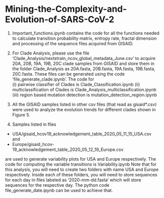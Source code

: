 # Mining-the-Complexity-and-Evolution-of-SARS-CoV-2

1. Important_functions.ipynb contains the code for all the functions needed to calculate transition probability matrix, entropy rate, fractal dimension and processing of the sequence files acquired from GISAID.

2. For Clade Analysis, please use the file ‘Clade_Analysis/nextstrain_ncov_global_metadata_June.csv’ to acquire 20A, 20B, 19A, 19B, 20C clade samples from GISAID and store them in the folder Clade_Analysis as 20A.fasta, 20B.fasta, 19A.fasta, 19B.fasta, 20C.fasta. These files can be generated using the code ‘file_generate_clade.ipynb’. 
The code for 	
(i) pairwise classifier of Clades is Clade_Classification.ipynb
(ii) multiclassification of Clades is Clade_Analysis_multiclassification.ipynb
(iii) region based mutation detection is mutation_detection_region.ipynb

3. All the GISAID samples listed in other csv files (that read as gisaid*.csv) were used to analyze the evolution trends for different clades shown in Figure 5.

4. Samples listed in files

- USA/gisaid_hcov19_acknowledgement_table_2020_05_11_15_USA.csv and 
- Europe/gisaid_hcov-19_acknowledgement_table_2020_05_12_19_Europe.csv 

are used to generate variability plots for USA and Europe respectively. The code for computing the variable transitions is Variability.ipynb
Note that for this analysis, you will need to create two folders with name USA and Europe respectively. Inside each of these folders, you will need to store sequences for each day in files labeled as ‘2020-mm-dd.fasta’ which will store sequences for the respective day. The python code file_generate_date.ipynb can be used to achieve that.

